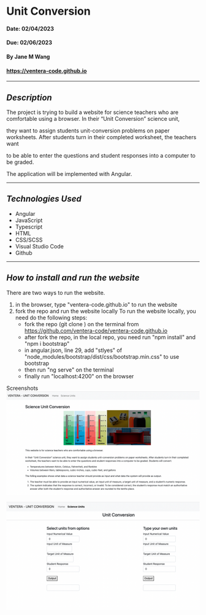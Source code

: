 # Unit Conversion

#### Date: 02/04/2023

#### Due: 02/06/2023

#### By Jane M Wang
#### https://ventera-code.github.io

---

## _Description_

The project is trying to build a website for science teachers who are comfortable using a browser. In their “Unit Conversion” science unit,

they want to assign students unit-conversion problems on paper worksheets. After students turn in their completed worksheet, the teachers want

to be able to enter the questions and student responses into a computer to be graded.

The application will be implemented with Angular.

---

## _Technologies Used_

- Angular
- JavaScript
- Typescript
- HTML
- CSS/SCSS
- Visual Studio Code
- Github

---

## _How to install and run the website_

There are two ways to run the website.

1. in the browser, type "ventera-code.github.io" to run the website
2. fork the repo and run the website locally
   To run the website locally, you need do the following steps:
   - fork the repo (git clone ) on the terminal from https://github.com/ventera-code/ventera-code.github.io
   - after fork the repo, in the local repo, you need run "npm install" and "npm i bootstrap"
   - in angular.json, line 29, add "stlyes" of "node_modules/bootstrap/dist/css/bootstrap.min.css" to use bootstrap
   - then run "ng serve" on the terminal
   - finally run "localhost:4200" on the browser

Screenshots
![HomePage](home.png)

![Unit Conversion Page](units.png)
